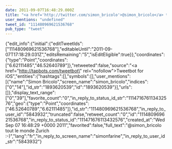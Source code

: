 ```yaml
---
date: 2011-09-07T16:48:29.000Z
title: "<a href='http://twitter.com/simon_bricolo'>@simon_bricolo</a> tout le monde Zurich :-)″"
user_mentions: "undefined"
tweet_id: "111480969621536768"
pub_type: "tweet"
---
```

{"edit_info":{"initial":{"editTweetIds":["111480969621536768"],"editableUntil":"2011-09-07T17:18:29.031Z","editsRemaining":"5","isEditEligible":true}},"coordinates":{"type":"Point","coordinates":["6.62111485","46.52640789"]},"retweeted":false,"source":"<a href=\"http://tapbots.com/tweetbot\" rel=\"nofollow\">Tweetbot for iOS</a>","entities":{"hashtags":[],"symbols":[],"user_mentions":[{"name":"Simon Bricolo","screen_name":"simon_bricolo","indices":["0","14"],"id_str":"1893620539","id":"1893620539"}],"urls":[]},"display_text_range":["0","39"],"favorite_count":"0","in_reply_to_status_id_str":"111471676113432576","geo":{"type":"Point","coordinates":["46.52640789","6.62111485"]},"id_str":"111480969621536768","in_reply_to_user_id":"5843932","truncated":false,"retweet_count":"0","id":"111480969621536768","in_reply_to_status_id":"111471676113432576","created_at":"Wed Sep 07 16:48:29 +0000 2011","favorited":false,"full_text":"@simon_bricolo tout le monde Zurich :-)","lang":"fr","in_reply_to_screen_name":"simonfarine","in_reply_to_user_id_str":"5843932"}

